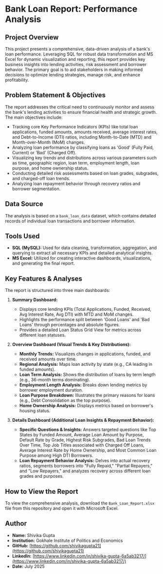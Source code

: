 # Bank Loan Report: Performance Analysis

## Project Overview
This project presents a comprehensive, data-driven analysis of a bank's loan performance. Leveraging SQL for robust data transformation and MS Excel for dynamic visualization and reporting, this report provides key business insights into lending activities, risk assessment and borrower behavior. The primary goal is to aid stakeholders in making informed decisions to optimize lending strategies, manage risk, and enhance profitability.

## Problem Statement & Objectives
The report addresses the critical need to continuously monitor and assess the bank's lending activities to ensure financial health and strategic growth.
The main objectives include:
* Tracking core Key Performance Indicators (KPIs) like total loan applications, funded amounts, amounts received, average interest rates, and Debt-to-Income (DTI) ratios, including Month-to-Date (MTD) and Month-over-Month (MoM) changes.
* Analyzing loan performance by classifying loans as 'Good' (Fully Paid, Current) or 'Bad' (Charged Off).
* Visualizing key trends and distributions across various parameters such as time, geographic region, loan term, employment length, loan purpose, and home ownership status.
* Conducting detailed risk assessments based on loan grades, subgrades, and charged-off loan trends.
* Analyzing loan repayment behavior through recovery ratios and borrower segmentation.

## Data Source
The analysis is based on a `bank_loan_data` dataset, which contains detailed records of individual loan transactions and borrower information.

## Tools Used
* **SQL (MySQL):** Used for data cleaning, transformation, aggregation, and querying to extract all necessary KPIs and detailed analytical insights.
* **MS Excel:** Utilized for creating interactive dashboards, visualizations, and generating the final report.

## Key Features & Analyses
The report is structured into three main dashboards:

1.  **Summary Dashboard:**
    * Displays core lending KPIs (Total Applications, Funded, Received, Avg Interest Rate, Avg DTI) with MTD and MoM changes.
    * Highlights the performance split between 'Good Loans' and 'Bad Loans' through percentages and absolute figures.
    * Provides a detailed Loan Status Grid View for metrics across different loan statuses.

2.  **Overview Dashboard (Visual Trends & Key Distributions):**
    * **Monthly Trends:** Visualizes changes in applications, funded, and received amounts over time.
    * **Regional Analysis:** Maps loan activity by state (e.g., CA leading in funded amounts).
    * **Loan Term Analysis:** Shows the distribution of loans by term length (e.g., 36-month terms dominating).
    * **Employment Length Analysis:** Breaks down lending metrics by borrower employment duration.
    * **Loan Purpose Breakdown:** Illustrates the primary reasons for loans (e.g., Debt Consolidation as the top purpose).
    * **Home Ownership Analysis:** Displays metrics based on borrower's housing status.

3.  **Details Dashboard (Additional Loan Insights & Repayment Behavior):**
    * **Specific Questions & Insights:** Answers targeted questions like Top States by Funded Amount, Average Loan Amount by Purpose, Default Rate by Grade, Highest Risk Subgrades, Bad Loan Trends Over Time, Top Job Titles associated with Charged Off Loans, Average Interest Rate by Home Ownership, and Most Common Loan Purpose among High DTI Borrowers.
    * **Loan Repayment Behavior Analysis:** Delves into actual recovery ratios, segments borrowers into "Fully Repaid," "Partial Repayers," and "Low Repayers," and analyzes recovery across different loan grades and purposes.

## How to View the Report
To view the comprehensive analysis, download the `Bank_Loan_Report.xlsx` file from this repository and open it with Microsoft Excel.

## Author
* **Name:** Shivika Gupta
* **Institution:** Gokhale Institute of Politics and Economics
* **GitHub:** [https://github.com/shivikagupta21](https://github.com/shivikagupta21)
* **LinkedIn:** [https://www.linkedin.com/in/shivika-gupta-6a5ab3217/](https://www.linkedin.com/in/shivika-gupta-6a5ab3217/)
* **Date:** July 2025